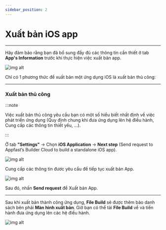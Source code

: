 ```yaml
---
sidebar_position: 2
---
```


# Xuất bản iOS app
---

Hãy đảm bảo rằng bạn đã bổ sung đầy đủ các thông tin cần thiết ở tab **App's Information** trước khi thực hiện việc xuất bản app.

![img alt](/img/publish-app/iOS/ios1.jpg)


Chỉ có 1 phương thức để xuất bản một ứng dụng iOS là xuất bản thủ công:

---

### Xuất bản thủ công

:::note

Việc xuất bản thủ công yêu cầu bạn có một số hiểu biết nhất định về việc phát triển ứng dụng (Quy định chung khi đưa ứng dụng lên hệ điều hành, Cung cấp các thông tin thiết yếu, ...).

:::

Ở tab **"Settings"** -> Chọn **iOS Application** -> **Next step** (Send request to Appfast’s Builder Cloud to build a standalone iOS app).

 
![img alt](/img/publish-app/iOS/ios2.jpg)

Cung cấp các thông tin đươc yêu cầu để tiếp tục xuất bản App.

![img alt](/img/publish-app/iOS/ios3.jpg)

Sau đó, nhấn **Send request** để Xuất bản App.

---

Sau khi xuất bản thành công ứng dụng, **File Build** sẽ được thêm bào danh sách bên phải **Màn hình xuất bản**. Giờ bạn có thể tải **File Build** về và tiến hành đưa ứng dụng lên các hệ điều hành.

![img alt](/img/publish-app/iOS/ios4.jpg)
